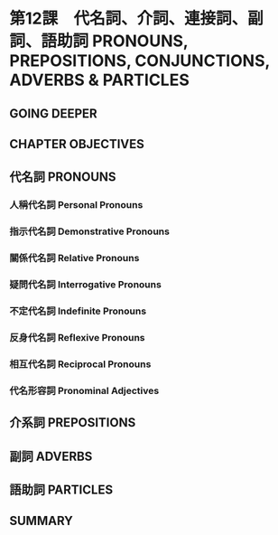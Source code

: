 # 第12課　代名詞、介詞、連接詞、副詞、語助詞 PRONOUNS, PREPOSITIONS, CONJUNCTIONS, ADVERBS & PARTICLES

## GOING DEEPER

## CHAPTER OBJECTIVES

## 代名詞 PRONOUNS

### 人稱代名詞 Personal Pronouns

### 指示代名詞 Demonstrative Pronouns

### 關係代名詞 Relative Pronouns

### 疑問代名詞 Interrogative Pronouns

### 不定代名詞 Indefinite Pronouns

### 反身代名詞 Reflexive Pronouns

### 相互代名詞 Reciprocal Pronouns

### 代名形容詞 Pronominal Adjectives


## 介系詞 PREPOSITIONS

## 副詞 ADVERBS

## 語助詞 PARTICLES

## SUMMARY
